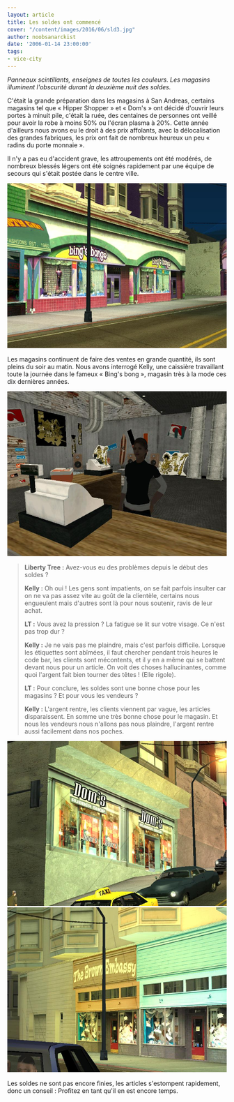 ```yaml
---
layout: article
title: Les soldes ont commencé
cover: "/content/images/2016/06/sld3.jpg"
author: noobsanarckist
date: '2006-01-14 23:00:00'
tags:
- vice-city
---
```


_Panneaux scintillants, enseignes de toutes les couleurs. Les magasins illuminent l'obscurité durant la deuxième nuit des soldes._

C'était la grande préparation dans les magasins à San Andreas, certains magasins tel que « Hipper Shopper » et « Dom's » ont décidé d'ouvrir leurs portes à minuit pile, c'était la ruée, des centaines de personnes ont veillé pour avoir la robe à moins 50% ou l'écran plasma à 20%. Cette année d'ailleurs nous avons eu le droit à des prix affolants, avec la délocalisation des grandes fabriques, les prix ont fait de nombreux heureux un peu « radins du porte monnaie ».

Il n'y a pas eu d'accident grave, les attroupements ont été modérés, de nombreux blessés légers ont été soignés rapidement par une équipe de secours qui s'était postée dans le centre ville.

![](/content/images/2005/01/sld2.jpg)

Les magasins continuent de faire des ventes en grande quantité, ils sont pleins du soir au matin. Nous avons interrogé Kelly, une caissière travaillant toute la journée dans le fameux « Bing's bong », magasin très à la mode ces dix dernières années.

![](/content/images/2005/01/sld5.jpg)

> **Liberty Tree :** Avez-vous eu des problèmes depuis le début des soldes ?
> 
> **Kelly :** Oh oui ! Les gens sont impatients, on se fait parfois insulter car on ne va pas assez vite au goût de la clientèle, certains nous engueulent mais d'autres sont là pour nous soutenir, ravis de leur achat.
> 
> **LT :** Vous avez la pression ? La fatigue se lit sur votre visage. Ce n'est pas trop dur ?
> 
> **Kelly :** Je ne vais pas me plaindre, mais c'est parfois difficile. Lorsque les étiquettes sont abîmées, il faut chercher pendant trois heures le code bar, les clients sont mécontents, et il y en a même qui se battent devant nous pour un article. On voit des choses hallucinantes, comme quoi l'argent fait bien tourner des têtes ! (Elle rigole).
> 
> **LT :** Pour conclure, les soldes sont une bonne chose pour les magasins ? Et pour vous les vendeurs ?
> 
> **Kelly :** L'argent rentre, les clients viennent par vague, les articles disparaissent. En somme une très bonne chose pour le magasin. Et nous les vendeurs nous n'allons pas nous plaindre, l'argent rentre aussi facilement dans nos poches.

![](/content/images/2005/01/sld4.jpg)
![](/content/images/2005/01/sld1.jpg)

Les soldes ne sont pas encore finies, les articles s'estompent rapidement, donc un conseil : Profitez en tant qu'il en est encore temps.